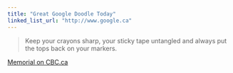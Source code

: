 ```yaml
---
title: "Great Google Doodle Today"
linked_list_url: "http://www.google.ca"
---
```

<blockquote><p>
  Keep your crayons sharp, your sticky tape untangled and always put the tops back on your markers.
</p></blockquote>
<p><a href="http://www.cbc.ca/75/2011/10/ernie-coombs-keep-your-crayons-sharp.html">Memorial on CBC.ca</a></p>
